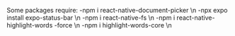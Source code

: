 Some packages require:
-npm i react-native-document-picker \n
-npx expo install expo-status-bar \n
-npm i react-native-fs \n
-npm i react-native-highlight-words -force \n
-npm i highlight-words-core \n
